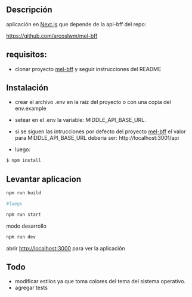 ## Descripción
aplicación en [Next.js](https://nextjs.org/)  que depende de la api-bff del repo:


https://github.com/arcoslwm/mel-bff

## requisitos:
- clonar proyecto [mel-bff](https://github.com/arcoslwm/mel-bff) y seguir instrucciones del README 

## Instalación

- crear el archivo .env en la raiz del proyecto o con una copia del env.example
- setear en el .env la variable: MIDDLE_API_BASE_URL. 
- si se siguen las intrucciones por defecto del proyecto [mel-bff](https://github.com/arcoslwm/mel-bff) el valor para MIDDLE_API_BASE_URL deberia ser: http://localhost:3001/api

- luego:

```bash
$ npm install
```

## Levantar aplicacion
```bash
npm run build

#luego

npm run start
```
modo desarrollo

```bash
npm run dev
```

abrir [http://localhost:3000](http://localhost:3000) para ver la aplicación


## Todo
- modificar estilos ya que toma colores del tema del sistema operativo.
- agregar tests
